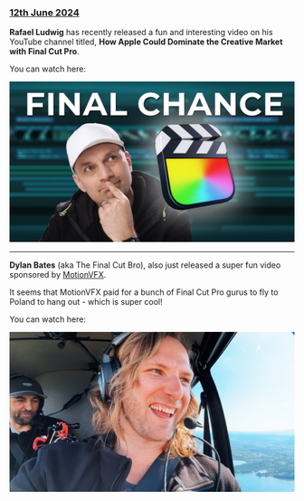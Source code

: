 ### [12th June 2024](/news/20240612)

**Rafael Ludwig** has recently released a fun and interesting video on his YouTube channel titled, **How Apple Could Dominate the Creative Market with Final Cut Pro**.

You can watch here:

[![](/static/rafael-ludwig-youtube.jpeg)](https://www.youtube.com/watch?v=Ag96jZb-I1g)

---

**Dylan Bates** (aka The Final Cut Bro), also just released a super fun video sponsored by [MotionVFX](https://www.motionvfx.com).

It seems that MotionVFX paid for a bunch of Final Cut Pro gurus to fly to Poland to hang out - which is super cool!

You can watch here:

[![](/static/dylan-bates-youtube.jpeg)](https://www.youtube.com/watch?v=0bBEEQdMqcA)